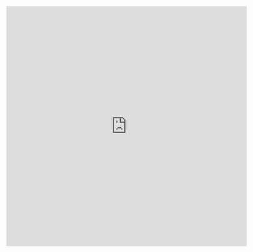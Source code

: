 
<!-- Insert this tag where you want the widget to render -->
<iframe width="640" height="640" src="https://cybermap.kaspersky.com/en/widget/dynamic/dark" frameborder="0">
